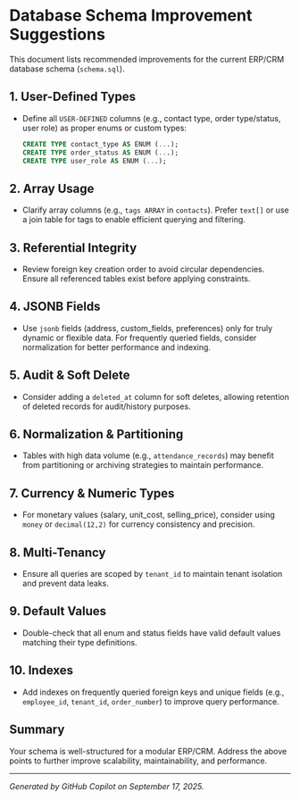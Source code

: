 # Database Schema Improvement Suggestions

This document lists recommended improvements for the current ERP/CRM database schema (`schema.sql`).

## 1. User-Defined Types
- Define all `USER-DEFINED` columns (e.g., contact type, order type/status, user role) as proper enums or custom types:
  ```sql
  CREATE TYPE contact_type AS ENUM (...);
  CREATE TYPE order_status AS ENUM (...);
  CREATE TYPE user_role AS ENUM (...);
  ```

## 2. Array Usage
- Clarify array columns (e.g., `tags ARRAY` in `contacts`). Prefer `text[]` or use a join table for tags to enable efficient querying and filtering.

## 3. Referential Integrity
- Review foreign key creation order to avoid circular dependencies. Ensure all referenced tables exist before applying constraints.

## 4. JSONB Fields
- Use `jsonb` fields (address, custom_fields, preferences) only for truly dynamic or flexible data. For frequently queried fields, consider normalization for better performance and indexing.

## 5. Audit & Soft Delete
- Consider adding a `deleted_at` column for soft deletes, allowing retention of deleted records for audit/history purposes.

## 6. Normalization & Partitioning
- Tables with high data volume (e.g., `attendance_records`) may benefit from partitioning or archiving strategies to maintain performance.

## 7. Currency & Numeric Types
- For monetary values (salary, unit_cost, selling_price), consider using `money` or `decimal(12,2)` for currency consistency and precision.

## 8. Multi-Tenancy
- Ensure all queries are scoped by `tenant_id` to maintain tenant isolation and prevent data leaks.

## 9. Default Values
- Double-check that all enum and status fields have valid default values matching their type definitions.

## 10. Indexes
- Add indexes on frequently queried foreign keys and unique fields (e.g., `employee_id`, `tenant_id`, `order_number`) to improve query performance.

## Summary
Your schema is well-structured for a modular ERP/CRM. Address the above points to further improve scalability, maintainability, and performance.

---
*Generated by GitHub Copilot on September 17, 2025.*
